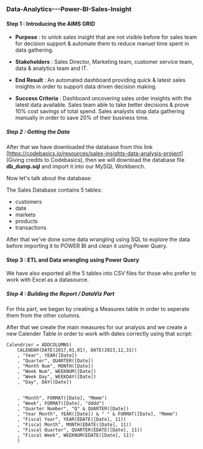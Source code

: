 ### Data-Analytics---Power-BI-Sales-Insight

#### Step 1 : Introducing the AIMS GRID

- **Purpose** : to unlok sales insight that are not visible before for sales team for decision support & automate them to reduce manuel time spent in data gathering.

-  **Stakeholders** : Sales Director, Marketing team, customer service team, data & analytics team and IT.

-  **End Result** : An automated dashboard providing quick & latest sales insights in order to support data driven decision making.

-   **Success Criteria** : Dashboard uncovering sales order insights with the latest data available. Sales team able to take better decisions & prove 10% cost savings of total spend. Sales analysts stop data gathering manually in order to save 20% of their business time.


##### Step 2 : Getting the Data

After that we have downloaded the database from this link [https://codebasics.io/resources/sales-insights-data-analysis-project] (Giving credits to Codebasics), then we will download the database file **db_dump.sql** and import it into our MySQL Workbench.

Now let's talk about the database:


The Sales Database contains 5 tables:
-  customers
-  date
-  markets
-  products
-  transactions

After that we've done some data wrangling using SQL to explore the data before importing it to POWER BI and clean it using Power Query.


#### Step 3 : ETL and Data wrangling using Power Query


We have also exported all the 5 tables into CSV files for those who prefer to work with Excel as a datasource.


##### Step 4 : Building the Report / DataViz Part

For this part, we began by creating a Measures table in order to seperate them from the other columns.

After that we create the main measures for our analysis and we create a new Calender Table in order to work with dates correctly using that script:


```
Calendrier = ADDCOLUMNS(
    CALENDAR(DATE(2017,01,01), DATE(2023,12,31))
    , "Year", YEAR([Date])
    , "Quarter", QUARTER([Date])
    , "Month Num", MONTH([Date])
    , "Week Num", WEEKNUM([Date])
    , "Week Day", WEEKDAY([Date])
    , "Day", DAY([Date])


    , "Month", FORMAT([Date], "Mmmm")
    , "Week", FORMAT([Date], "dddd")
    , "Quarter Number", "Q" & QUARTER([Date])
    , "Year Month", YEAR([Date]) & " " & FORMAT([Date], "Mmmm")
    , "Fiscal Year", YEAR(EDATE([Date], 11))
    , "Fiscal Month", MONTH(EDATE([Date], 11))
    , "Fiscal Quarter", QUARTER(EDATE([Date], 11))
    , "Fiscal Week", WEEKNUM(EDATE([Date], 11))
    )
```


